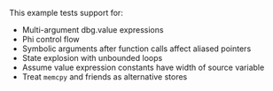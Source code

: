 This example tests support for:

* Multi-argument dbg.value expressions
* Phi control flow
* Symbolic arguments after function calls affect aliased pointers
* State explosion with unbounded loops
* Assume value expression constants have width of source variable
* Treat `memcpy` and friends as alternative stores
